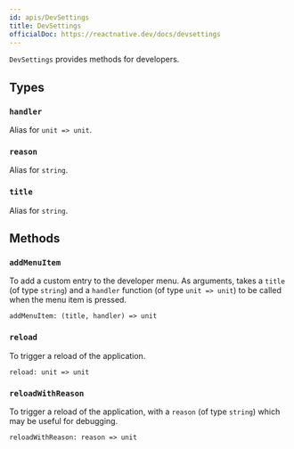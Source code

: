 ```yaml
---
id: apis/DevSettings
title: DevSettings
officialDoc: https://reactnative.dev/docs/devsettings
---
```


`DevSettings` provides methods for developers.

## Types

### `handler`

Alias for `unit => unit`.

### `reason`

Alias for `string`.

### `title`

Alias for `string`.

## Methods

### `addMenuItem`

To add a custom entry to the developer menu. As arguments, takes a `title` (of
type `string`) and a `handler` function (of type `unit => unit`) to be called
when the menu item is pressed.

```rescript
addMenuItem: (title, handler) => unit
```

### `reload`

To trigger a reload of the application.

```rescript
reload: unit => unit
```

### `reloadWithReason`

To trigger a reload of the application, with a `reason` (of type `string`) which
may be useful for debugging.

```rescript
reloadWithReason: reason => unit
```
